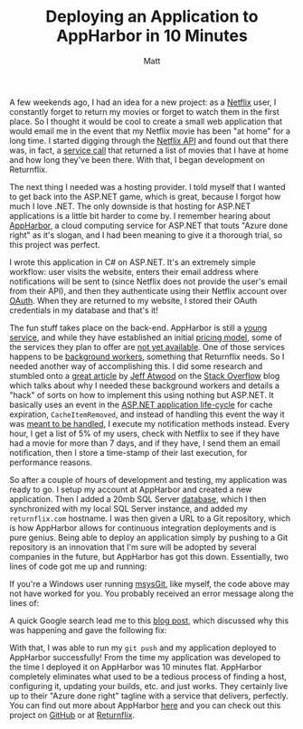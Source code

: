 ﻿---
title: Deploying an Application to AppHarbor in 10 Minutes
author: Matt
layout: post
permalink: /2011/03/deploying-an-application-to-appharbor-in-10-minutes/
categories:
  - Development
tags:
  - csharp
  - git
---

A few weekends ago, I had an idea for a new project: as a [Netflix](http://www.netflix.com/) user, I constantly forget to return my movies or forget to watch them in the first place. So I thought it would be cool to create a small web application that would email me in the event that my Netflix movie has been "at home" for a long time. I started digging through the [Netflix API](http://developer.netflix.com/) and found out that there was, in fact, a [service call](http://developer.netflix.com/docs/REST_API_Reference#0_41310) that returned a list of movies that I have at home and how long they've been there. With that, I began development on Returnflix.

The next thing I needed was a hosting provider. I told myself that I wanted to get back into the ASP.NET game, which is great, because I forgot how much I love .NET. The only downside is that hosting for ASP.NET applications is a little bit harder to come by. I remember hearing about [AppHarbor][4], a cloud computing service for ASP.NET that touts "Azure done right" as it's slogan, and I had been meaning to give it a thorough trial, so this project was perfect.

 [4]: http://appharbor.com/

I wrote this application in C# on ASP.NET. It's an extremely simple workflow: user visits the website, enters their email address where notifications will be sent to (since Netflix does not provide the user's email from their API), and then they authenticate using their Netflix account over [OAuth][5]. When they are returned to my website, I stored their OAuth credentials in my database and that's it!

 [5]: http://oauth.net/

The fun stuff takes place on the back-end. AppHarbor is still a [young service][6], and while they have established an initial [pricing model][7], some of the services they plan to offer are [not yet available][8]. One of those services happens to be [background workers][9], something that Returnflix needs. So I needed another way of accomplishing this. I did some research and stumbled onto a [great article][10] by [Jeff Atwood][11] on the [Stack Overflow][12] blog which talks about why I needed these background workers and details a "hack" of sorts on how to implement this using nothing but ASP.NET. It basically uses an event in the [ASP.NET application life-cycle][13] for cache expiration, `CacheItemRemoved`, and instead of handling this event the way it was [meant to be handled][14], I execute my notification methods instead. Every hour, I get a list of 5% of my users, check with Netflix to see if they have had a movie for more than 7 days, and if they have, I send them an email notification, then I store a time-stamp of their last execution, for performance reasons.

 [6]: http://blog.appharbor.com/2010/11/13/welcome-aboard
 [7]: http://appharbor.com/page/pricing
 [8]: http://blog.appharbor.com/2011/1/27/preliminary-pricing-page
 [9]: http://blog.appharbor.com/2011/1/20/handling-background-tasks
 [10]: http://blog.stackoverflow.com/2008/07/easy-background-tasks-in-aspnet/
 [11]: http://www.codinghorror.com/blog/
 [12]: http://stackoverflow.com/
 [13]: http://msdn.microsoft.com/en-us/library/ms178473.aspx
 [14]: http://weblogs.asp.net/kwarren/archive/2004/05/20/136129.aspx

So after a couple of hours of development and testing, my application was ready to go. I setup my account at AppHarbor and created a new application. Then I added a 20mb SQL Server [database][15], which I then synchronized with my local SQL Server instance, and added my `returnflix.com` hostname. I was then given a URL to a Git repository, which is how AppHarbor allows for continuous integration deployments and is pure genius. Being able to deploy an application simply by pushing to a Git repository is an innovation that I'm sure will be adopted by several companies in the future, but AppHarbor has got this down. Essentially, two lines of code got me up and running:

 [15]: http://blog.appharbor.com/2010/12/06/now-with-sql-server

<script src="https://gist.github.com/mbmccormick/860286.js"> </script>

If you're a Windows user running [msysGit][16], like myself, the code above may not have worked for you. You probably received an error message along the lines of:

 [16]: http://code.google.com/p/msysgit/

<script src="https://gist.github.com/mbmccormick/860293.js"> </script>

A quick Google search lead me to this [blog post][17], which discussed why this was happening and gave the following fix:

 [17]: http://www.lostechies.com/blogs/dahlbyk/archive/2010/09/26/msysgit-error-setting-certificate-verify-locations.aspx

<script src="https://gist.github.com/mbmccormick/860295.js"> </script>

With that, I was able to run my `git push` and my application deployed to AppHarbor successfully! From the time my application was developed to the time I deployed it on AppHarbor was 10 minutes flat. AppHarbor completely eliminates what used to be a tedious process of finding a host, configuring it, updating your builds, etc. and just works. They certainly live up to their "Azure done right" tagline with a service that delivers, perfectly. You can find out more about AppHarbor [here][18] and you can check out this project on [GitHub][19] or at [Returnflix][20].

 [18]: http://www.appharbor.com
 [19]: http://github.com/mbmccormick/returnflix
 [20]: http://returnflix.com/
